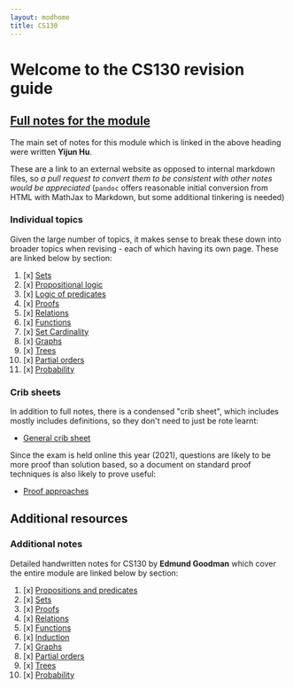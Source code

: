 ```yaml
---
layout: modhome
title: CS130
---
```


# Welcome to the CS130 revision guide

## [Full notes for the module](https://adrakaris.github.io/blog-cs/cs130/index.html)

The main set of notes for this module which is linked in the above heading were written **Yijun Hu**.

These are a link to an external website as opposed to internal markdown files, so *a pull request to convert them to be consistent with other notes would be appreciated* (`pandoc` offers reasonable initial conversion from HTML with MathJax to Markdown, but some additional tinkering is needed)

### Individual topics

Given the large number of topics, it makes sense to break these down into broader topics when revising - each of which having its own page. These are linked below by section:

1. [x] [Sets](https://adrakaris.github.io/blog-cs/cs130/index.html#sets)
2. [x] [Propositional logic](https://adrakaris.github.io/blog-cs/cs130/index.html#proplogic)
3. [x] [Logic of predicates](https://adrakaris.github.io/blog-cs/cs130/index.html#predicates)
4. [x] [Proofs](https://adrakaris.github.io/blog-cs/cs130/index.html#proofs)
5. [x] [Relations](https://adrakaris.github.io/blog-cs/cs130/index.html#relations)
6. [x] [Functions](https://adrakaris.github.io/blog-cs/cs130/index.html#functions)
7. [x] [Set Cardinality](https://adrakaris.github.io/blog-cs/cs130/index.html#cardinality)
8. [x] [Graphs](https://adrakaris.github.io/blog-cs/cs130/index.html#graphs)
9. [x] [Trees](https://adrakaris.github.io/blog-cs/cs130/index.html#trees)
10. [x] [Partial orders](https://adrakaris.github.io/blog-cs/cs130/index.html#partorder)
11. [x] [Probability](https://adrakaris.github.io/blog-cs/cs130/index.html#prob)

### Crib sheets

In addition to full notes, there is a condensed "crib sheet", which includes mostly includes definitions, so they don't need to just be rote learnt:

- [General crib sheet](./cribSheet.html)


Since the exam is held online this year (2021), questions are likely to be more proof than solution based, so a document on standard proof techniques is also likely to prove useful:

- [Proof approaches](./proofApproaches.html)



## Additional resources

### Additional notes

Detailed handwritten notes for CS130 by **Edmund Goodman** which cover the entire module are linked below by section:

1. [x] [Propositions and predicates](./handwritten/propositionsAndPredicates.pdf)
2. [x] [Sets](./handwritten/sets.pdf)
3. [x] [Proofs](./handwritten/proofs)
4. [x] [Relations](./handwritten/relations.pdf)
5. [x] [Functions](./handwritten/functions.pdf)
6. [x] [Induction](./handwritten/induction.pdf)
7. [x] [Graphs](./handwritten/graphs.pdf)
8. [x] [Partial orders](./handwritten/partialOrders.pdf)
9. [x] [Trees](./handwritten/trees.pdf)
10. [x] [Probability](./handwritten/probability.pdf)

